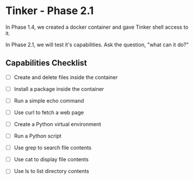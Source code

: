 # Tinker - Phase 2.1

In Phase 1.4, we created a docker container and gave Tinker shell access to it. 

In Phase 2.1, we will test it's capabilities. Ask the question, 
"what can it do?"

## Capabilities Checklist
- [ ] Create and delete files inside the container
- [ ] Install a package inside the container
- [ ] Run a simple echo command
- [ ] Use curl to fetch a web page
- [ ] Create a Python virtual environment
- [ ] Run a Python script
- [ ] Use grep to search file contents
- [ ] Use cat to display file contents
- [ ] Use ls to list directory contents



